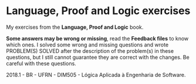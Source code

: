 # Language, Proof and Logic exercises

My exercises from the **Language, Proof and Logic** book.

**Some answers may be wrong or missing**, read the **Feedback files** to know which ones. I solved some wrong and missing questions and wrote PROBLEM(S) SOLVED after the description of the problem(s) in these questions, but I still cannot guarantee they are correct with the changes. Be careful with these questions.

2018.1 - BR - UFRN - DIM505 - Lógica Aplicada à Engenharia de Software.
